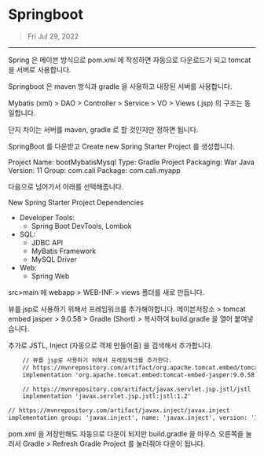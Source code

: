 # Springboot

> Fri Jul 29, 2022

---





Spring 은 메이븐 방식으로 pom.xml 에 작성하면 자동으로 다운로드가 되고 tomcat 을 서버로 사용합니다.

Springboot 은 maven 방식과 gradle 을 사용하고 내장된 서버를 사용합니다.

Mybatis (xml) > DAO > Controller > Service > VO > Views (.jsp) 의 구조는 동일합니다.

단지 차이는 서버를 maven, gradle 로 할 것인지만 정하면 됩니다. 



SpringBoot 를 다운받고 Create new Spring Starter Project 를 생성합니다. 

Project Name: bootMybatisMysql
Type: Gradle Project 
Packaging: War
Java Version: 11
Group: com.cali
Package: com.cali.myapp

다음으로 넘어가서 아래를 선택해줍니다.

New Spring Starter Project Dependencies

* Developer Tools: 
  * Spring Boot DevTools, Lombok
* SQL:
  * JDBC API
  * MyBatis Framework
  * MySQL Driver
* Web:
  * Spring Web



src>main 에 webapp > WEB-INF > views 폴더를 새로 만듭니다.

뷰를 jsp로 사용하기 위해서 프레임워크를 추가해야합니다. 메이븐저장소 > tomcat embed jasper > 9.0.58 > Gradle (Short) > 복사하여 build.gradle 을 열어 붙여넣습니다. 

추가로 JSTL, Inject (자동으로 객체 만들어줌) 을 검색해서 추가합니다.

```xml
	// 뷰를 jsp로 사용하기 위해서 프레임워크를 추가한다.
	// https://mvnrepository.com/artifact/org.apache.tomcat.embed/tomcat-embed-jasper
	implementation 'org.apache.tomcat.embed:tomcat-embed-jasper:9.0.58'

	// https://mvnrepository.com/artifact/javax.servlet.jsp.jstl/jstl
	implementation 'javax.servlet.jsp.jstl:jstl:1.2'

// https://mvnrepository.com/artifact/javax.inject/javax.inject
implementation group: 'javax.inject', name: 'javax.inject', version: '1'

```



pom.xml 을 저장만해도 자동으로 다운이 되지만 build.gradle 을 마우스 오른쪽을 눌러서 Gradle > Refresh Gradle Project 를 눌러줘야 다운이 됩니다.